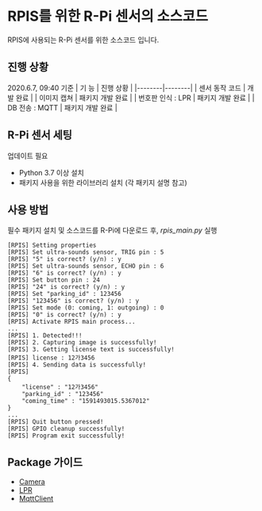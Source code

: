 # RPIS를 위한 R-Pi 센서의 소스코드
RPIS에 사용되는 R-Pi 센서를 위한 소스코드 입니다.

## 진행 상황
2020.6.7, 09:40 기준
| 기 능 | 진행 상황 |
|--------|--------|
| 센서 동작 코드 | 개발 완료 |
| 이미지 캡쳐 | 패키지 개발 완료 |
| 번호판 인식 : LPR | 패키지 개발 완료 |
| DB 전송 : MQTT    | 패키지 개발 완료 |

## R-Pi 센서 세팅
업데이트 필요
- Python 3.7 이상 설치
- 패키지 사용을 위한 라이브러리 설치 (각 패키지 설명 참고)

## 사용 방법
필수 패키지 설치 및 소스코드를 R-Pi에 다운로드 후, *rpis_main.py* 실행
```
[RPIS] Setting properties
[RPIS] Set ultra-sounds sensor, TRIG pin : 5
[RPIS] "5" is correct? (y/n) : y
[RPIS] Set ultra-sounds sensor, ECHO pin : 6
[RPIS] "6" is correct? (y/n) : y
[RPIS] Set button pin : 24
[RPIS] "24" is correct? (y/n) : y
[RPIS] Set "parking_id" : 123456
[RPIS] "123456" is correct? (y/n) : y
[RPIS] Set mode (0: coming, 1: outgoing) : 0
[RPIS] "0" is correct? (y/n) : y
[RPIS] Activate RPIS main process...
...
[RPIS] 1. Detected!!!
[RPIS] 2. Capturing image is successfully!
[RPIS] 3. Getting license text is successfully!
[RPIS] license : 12가3456
[RPIS] 4. Sending data is successfully!
[RPIS]
{
    "license" : "12가3456"
    "parking_id" : "123456"
    "coming_time" : "1591493015.5367012"
}
...
[RPIS] Quit button pressed!
[RPIS] GPIO cleanup successfully!
[RPIS] Program exit successfully!
```

## Package 가이드
- [Camera](https://github.com/ISE-RPIS/rpis-rpi-sensor/tree/master/packages/rpis_camera)
- [LPR](https://github.com/ISE-RPIS/rpis-rpi-sensor/tree/master/packages/rpis_lpr)
- [MqttClient](https://github.com/ISE-RPIS/rpis-rpi-sensor/tree/master/packages/rpis_mqtt)
